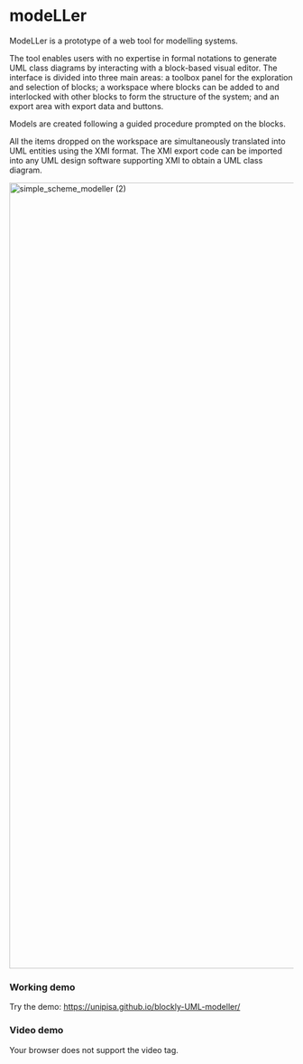 # modeLLer

ModeLLer is a prototype of a web tool for modelling systems. 

The tool enables users with no expertise in formal notations to generate UML class diagrams by interacting with a block-based visual editor. The interface is divided into three main areas: a toolbox panel for the exploration and selection of blocks; a workspace where blocks can be added to and interlocked with other blocks to form the structure of the system; and an export area with export data and buttons.

Models are created following a guided procedure prompted on the blocks.

All the items dropped on the workspace are simultaneously translated into UML entities using the XMI format. The XMI export code can be  imported into any UML design software supporting XMI to obtain a UML class diagram.

<img width="1392" alt="simple_scheme_modeller (2)" src="https://github.com/Unipisa/blockly-UML-modeller/assets/76447624/2005c85c-fbd1-4018-96b7-5d38c7f917d2">

<h3>Working demo</h3>

Try the demo: <https://unipisa.github.io/blockly-UML-modeller/>


<h3>Video demo</h3

<video controls>
  <source src="https://github.com/Unipisa/blockly-UML-modeller/assets/76447624/fbc104ef-7100-4d1d-91f7-856071e24a4d
" type="video/mp4">
Your browser does not support the video tag.
</video>

